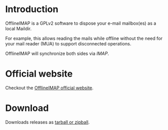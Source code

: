
<!--

Duplicate the less possible information that should stand in the README at
Github.

-->

# Introduction

OfflineIMAP is a GPLv2 software to dispose your e-mail mailbox(es) as a local Maildir.

For example, this allows reading the mails while offline without the need for your mail reader (MUA) to support disconnected operations.

OfflineIMAP will synchronize both sides via *IMAP*.


# Official website

Checkout the [OfflineIMAP official website][website].

# Download

Downloads releases as [tarball or zipball](https://github.com/OfflineIMAP/offlineimap/tags).



[website]: https://github.com/OfflineIMAP/offlineimap

<!--
vim: spelllang=en ts=2 expandtab:
-->
